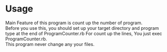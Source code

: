 # Usage
Main Feature of this program is count up the number of program.  
Before you use this, you should set up your target directory and program type at the end of ProgramCounter.rb
For count up the lines, You just exec ProgramCounter.rb.  
This program never change any your files.
